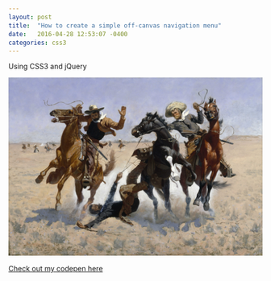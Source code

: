 ```yaml
---
layout: post
title:  "How to create a simple off-canvas navigation menu"
date:   2016-04-28 12:53:07 -0400
categories: css3
---
```


Using CSS3 and jQuery

![Off canvas](/assets/wrangle.jpg)

<a href="http://codepen.io/acavender/full/yORKMW/">Check out my codepen here</a>

